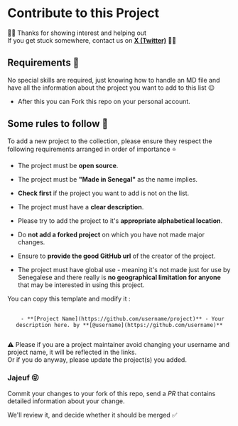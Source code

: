 # Contribute to this Project

👋🏽 Thanks for showing interest and helping out  
If you get stuck somewhere, contact us on **[X (Twitter)](https://x.com/galsendev221)** 🤙🏾

## Requirements 🎯

No special skills are required, just knowing how to handle an MD file and have all the information about the project you want to add to this list 😉

* After this you can Fork this repo on your personal account.

## Some rules to follow 📌

To add a new project to the collection, please ensure they respect the following requirements arranged in order of importance ⭐

* The project must be **open source**.

* The project must be **"Made in Senegal"** as the name implies.

* **Check first** if the project you want to add is not on the list.

* The project must have a **clear description**.

* Please try to add the project to it's **appropriate alphabetical location**.

* Do **not add a forked project** on which you have not made major changes.

* Ensure to **provide the good GitHub url** of the creator of the project.

* The project must have global use - meaning it's not made just for use by Senegalese and there really is **no geographical limitation for anyone** that may be interested in using this project.

You can copy this template and modify it :

<p align="center">
<pre align="center">
  <code>
  - **[Project Name](https://github.com/username/project)** - Your description here. by **[@username](https://github.com/username)**
  </code>
</pre>
</p>

⚠️ Please if you are a project maintainer avoid changing your username and project name, it will be reflected in the links.  
Or if you do anyway, please update the project(s) you added.

### Jajeuf 😜

Commit your changes to your fork of this repo, send a *PR* that contains detailed information about your change.

We'll review it, and decide whether it should be merged ✅
